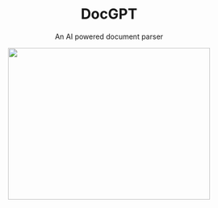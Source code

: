 <h1 align='center'> DocGPT </h1>
<p align='center'> An AI powered document parser</p>

<p  align='center'>
  <img src='https://github.com/akash19coder/DocGPT/assets/72060440/b0d5c74d-682d-4e9d-b98b-ca29be05abfa' width='400' height='300'>
<p>
